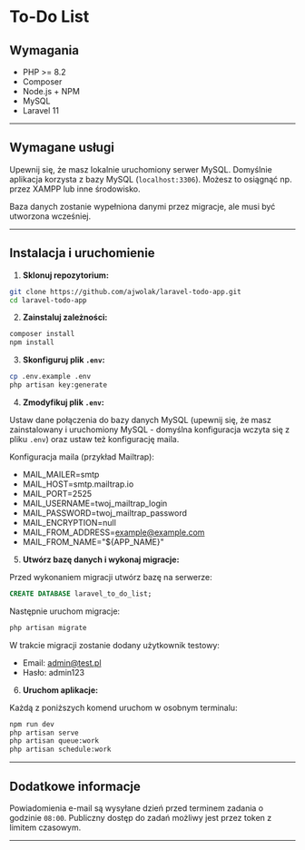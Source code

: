 # To-Do List

## Wymagania

-   PHP >= 8.2
-   Composer
-   Node.js + NPM
-   MySQL
-   Laravel 11

---

## Wymagane usługi

Upewnij się, że masz lokalnie uruchomiony serwer MySQL. Domyślnie aplikacja korzysta z bazy MySQL (`localhost:3306`). Możesz to osiągnąć np. przez XAMPP lub inne środowisko.

Baza danych zostanie wypełniona danymi przez migracje, ale musi być utworzona wcześniej.

---

## Instalacja i uruchomienie

1. **Sklonuj repozytorium:**

```bash
git clone https://github.com/ajwolak/laravel-todo-app.git
cd laravel-todo-app
```

2. **Zainstaluj zależności:**

```bash
composer install
npm install
```

3. **Skonfiguruj plik `.env`:**

```bash
cp .env.example .env
php artisan key:generate
```

4. **Zmodyfikuj plik `.env`:**

Ustaw dane połączenia do bazy danych MySQL (upewnij się, że masz zainstalowany i uruchomiony MySQL - domyślna konfiguracja wczyta się z pliku `.env`) oraz ustaw też konfigurację maila.

Konfiguracja maila (przykład Mailtrap):

-   MAIL_MAILER=smtp
-   MAIL_HOST=smtp.mailtrap.io
-   MAIL_PORT=2525
-   MAIL_USERNAME=twoj_mailtrap_login
-   MAIL_PASSWORD=twoj_mailtrap_password
-   MAIL_ENCRYPTION=null
-   MAIL_FROM_ADDRESS=example@example.com
-   MAIL_FROM_NAME="${APP_NAME}"

5. **Utwórz bazę danych i wykonaj migracje:**

Przed wykonaniem migracji utwórz bazę na serwerze:

```sql
CREATE DATABASE laravel_to_do_list;
```

Następnie uruchom migracje:

```bash
php artisan migrate
```

W trakcie migracji zostanie dodany użytkownik testowy:

-   Email: admin@test.pl
-   Hasło: admin123

6. **Uruchom aplikacje:**

Każdą z poniższych komend uruchom w osobnym terminalu:

```bash
npm run dev
php artisan serve
php artisan queue:work
php artisan schedule:work
```

---

## Dodatkowe informacje

Powiadomienia e-mail są wysyłane dzień przed terminem zadania o godzinie `08:00`.
Publiczny dostęp do zadań możliwy jest przez token z limitem czasowym.

---
